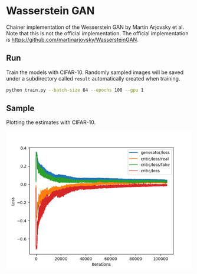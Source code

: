 # Wasserstein GAN

Chainer implementation of the Wesserstein GAN by Martin Arjovsky et al. Note that this is not the official implementation. The official implementation is https://github.com/martinarjovsky/WassersteinGAN.

## Run

Train the models with CIFAR-10. Randomly sampled images will be saved under a subdirectory called `result` automatically created when training.

```bash
python train.py --batch-size 64 --epochs 100 --gpu 1
```

## Sample

Plotting the estimates with CIFAR-10.

![](images/loss.png)
